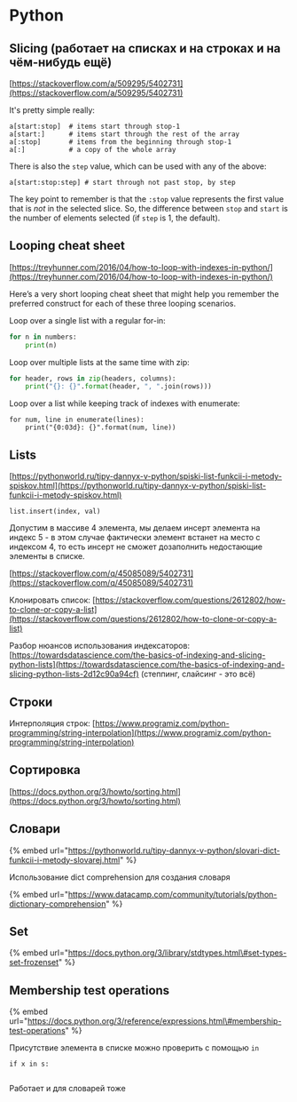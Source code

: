 # Python

## Slicing \(работает на списках и на строках и на чём-нибудь ещё\)

[https://stackoverflow.com/a/509295/5402731](https://stackoverflow.com/a/509295/5402731)

It's pretty simple really:

```text
a[start:stop]  # items start through stop-1
a[start:]      # items start through the rest of the array
a[:stop]       # items from the beginning through stop-1
a[:]           # a copy of the whole array
```

There is also the `step` value, which can be used with any of the above:

```text
a[start:stop:step] # start through not past stop, by step
```

The key point to remember is that the `:stop` value represents the first value that is _not_ in the selected slice. So, the difference between `stop` and `start` is the number of elements selected \(if `step` is 1, the default\).

## Looping cheat sheet

[https://treyhunner.com/2016/04/how-to-loop-with-indexes-in-python/](https://treyhunner.com/2016/04/how-to-loop-with-indexes-in-python/)

Here’s a very short looping cheat sheet that might help you remember the preferred construct for each of these three looping scenarios.

Loop over a single list with a regular for-in:

```python
for n in numbers:
    print(n)
```

Loop over multiple lists at the same time with zip:

```python
for header, rows in zip(headers, columns):
    print("{}: {}".format(header, ", ".join(rows)))
```

Loop over a list while keeping track of indexes with enumerate:

```text
for num, line in enumerate(lines):
    print("{0:03d}: {}".format(num, line))
```

## Lists

[https://pythonworld.ru/tipy-dannyx-v-python/spiski-list-funkcii-i-metody-spiskov.html](https://pythonworld.ru/tipy-dannyx-v-python/spiski-list-funkcii-i-metody-spiskov.html)

```text
list.insert(index, val)
```

Допустим в массиве 4 элемента, мы делаем инсерт элемента на индекс 5 - в этом случае фактически элемент встанет на место с индексом 4, то есть инсерт не сможет дозаполнить недостающие элементы в списке.

[https://stackoverflow.com/q/45085089/5402731](https://stackoverflow.com/q/45085089/5402731)

Клонировать список: [https://stackoverflow.com/questions/2612802/how-to-clone-or-copy-a-list](https://stackoverflow.com/questions/2612802/how-to-clone-or-copy-a-list)

Разбор нюансов использования индексаторов: [https://towardsdatascience.com/the-basics-of-indexing-and-slicing-python-lists](https://towardsdatascience.com/the-basics-of-indexing-and-slicing-python-lists-2d12c90a94cf) \(степпинг, слайсинг - это всё\)

## Строки

Интерполяция строк: [https://www.programiz.com/python-programming/string-interpolation](https://www.programiz.com/python-programming/string-interpolation)

## Сортировка

[https://docs.python.org/3/howto/sorting.html](https://docs.python.org/3/howto/sorting.html)

## Словари

{% embed url="https://pythonworld.ru/tipy-dannyx-v-python/slovari-dict-funkcii-i-metody-slovarej.html" %}

Использование dict comprehension для создания словаря

{% embed url="https://www.datacamp.com/community/tutorials/python-dictionary-comprehension" %}

## Set

{% embed url="https://docs.python.org/3/library/stdtypes.html\#set-types-set-frozenset" %}

## Membership test operations

{% embed url="https://docs.python.org/3/reference/expressions.html\#membership-test-operations" %}

Присутствие элемента в списке можно проверить с помощью `in`

```text
if x in s:
    
```

Работает и для словарей тоже

